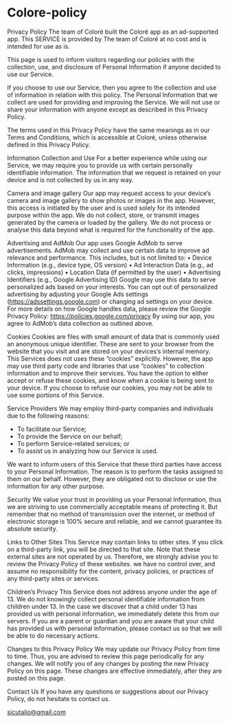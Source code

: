 # Colore-policy
Privacy Policy
The team of Coloré built the Coloré app as an ad-supported app. This SERVICE is provided by The team of Coloré at no cost and is intended for use as is.

This page is used to inform visitors regarding our policies with the collection, use, and disclosure of Personal Information if anyone decided to use our Service.

If you choose to use our Service, then you agree to the collection and use of information in relation with this policy. The Personal Information that we collect are used for providing and improving the Service. We will not use or share your information with anyone except as described in this Privacy Policy.

The terms used in this Privacy Policy have the same meanings as in our Terms and Conditions, which is accessible at Coloré, unless otherwise defined in this Privacy Policy.

Information Collection and Use
For a better experience while using our Service, we may require you to provide us with certain personally identifiable information. The information that we request is retained on your device and is not collected by us in any way.

Camera and image gallery
Our app may request access to your device’s camera and image gallery to show photos or images in the app. However, this access is initiated by the user and is used solely for its intended purpose within the app. We do not collect, store, or transmit images generated by the camera or loaded by the gallery. We do not process or analyse this data beyond what is required for the functionality of the app.

Advertising and AdMob
Our app uses Google AdMob to serve advertisements. AdMob may collect and use certain data to improve ad relevance and performance. This includes, but is not limited to:
•	Device Information (e.g., device type, OS version)
•	Ad Interaction Data (e.g., ad clicks, impressions)
•	Location Data (if permitted by the user)
•	Advertising Identifiers (e.g., Google Advertising ID)
Google may use this data to serve personalized ads based on your interests. You can opt out of personalized advertising by adjusting your Google Ads settings (https://adssettings.google.com) or changing ad settings on your device.
For more details on how Google handles data, please review the Google Privacy Policy:
https://policies.google.com/privacy
By using our app, you agree to AdMob’s data collection as outlined above.

Cookies
Cookies are files with small amount of data that is commonly used an anonymous unique identifier. These are sent to your browser from the website that you visit and are stored on your devices’s internal memory.
This Services does not uses these “cookies” explicitly. However, the app may use third party code and libraries that use “cookies” to collection information and to improve their services. You have the option to either accept or refuse these cookies, and know when a cookie is being sent to your device. If you choose to refuse our cookies, you may not be able to use some portions of this Service.

Service Providers
We may employ third-party companies and individuals due to the following reasons:
- To facilitate our Service;
- To provide the Service on our behalf;
- To perform Service-related services; or
- To assist us in analyzing how our Service is used.

We want to inform users of this Service that these third parties have access to your Personal Information. The reason is to perform the tasks assigned to them on our behalf. However, they are obligated not to disclose or use the information for any other purpose.

Security
We value your trust in providing us your Personal Information, thus we are striving to use commercially acceptable means of protecting it. But remember that no method of transmission over the internet, or method of electronic storage is 100% secure and reliable, and we cannot guarantee its absolute security.

Links to Other Sites
This Service may contain links to other sites. If you click on a third-party link, you will be directed to that site. Note that these external sites are not operated by us. Therefore, we strongly advise you to review the Privacy Policy of these websites. we have no control over, and assume no responsibility for the content, privacy policies, or practices of any third-party sites or services.

Children’s Privacy
This Service does not address anyone under the age of 13. We do not knowingly collect personal identifiable information from children under 13. In the case we discover that a child under 13 has provided us with personal information, we immediately delete this from our servers. If you are a parent or guardian and you are aware that your child has provided us with personal information, please contact us so that we will be able to do necessary actions.

Changes to this Privacy Policy
We may update our Privacy Policy from time to time. Thus, you are advised to review this page periodically for any changes. We will notify you of any changes by posting the new Privacy Policy on this page. These changes are effective immediately, after they are posted on this page.

Contact Us
If you have any questions or suggestions about our Privacy Policy, do not hesitate to contact us.

sicutalio@gmail.com


